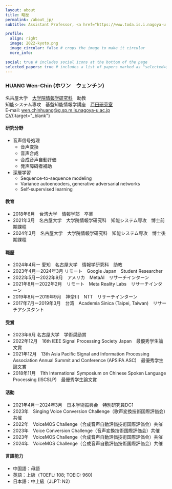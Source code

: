 ```yaml
---
layout: about
title: 略歴
permalink: /about_jp/
subtitle: Assistant Professor, <a href="https://www.toda.is.i.nagoya-u.ac.jp">Toda Laboratory</a>.<br>Graduate School of Informatics, Nagoya University.

profile:
  align: right
  image: 2022-kyoto.png
  image_circular: false # crops the image to make it circular
  more_info: 

social: true # includes social icons at the bottom of the page
selected_papers: true # includes a list of papers marked as "selected={true}"
---
```


### HUANG Wen-Chin (ホワン　ウェンチン)
名古屋大学　[大学院情報学研究科](https://www.i.nagoya-u.ac.jp/graduate-school-of-informatics/)　助教  <br>
知能システム専攻　基盤知能情報学講座　[戸田研究室](https://www.toda.is.i.nagoya-u.ac.jp/index.html) <br>
E-mail: wen.chinhuang@g.sp.m.is.nagoya-u.ac.jp <br>
[CV](../assets/pdf/CV-wchuang.pdf){:target="_blank"}

#### 研究分野
- 音声信号処理
  - 音声変換
  - 音声合成
  - 合成音声自動評価
  - 発声障碍者補助
- 深層学習
  - Sequence-to-sequence modeling
  - Variance autoencoders, generative adversarial networks
  - Self-supervised learning

#### 教育
- 2018年6月　台湾大学　情報学部　卒業
- 2021年3月　名古屋大学　大学院情報学研究科　知能システム専攻　博士前期課程
- 2024年3月　名古屋大学　大学院情報学研究科　知能システム専攻　博士後期課程

#### 職歴
- 2024年4月ー           愛知　名古屋大学　情報学研究科　助教  
- 2023年4月ー2024年3月  リモート　Google Japan　Student Researcher
- 2022年5月ー2022年9月　アメリカ　MetaAI　リサーチインターン
- 2021年8月ー2022年2月　リモート　Meta Reality Labs　リサーチインターン
- 2019年8月ー2019年9月　神奈川　NTT　リサーチインターン
- 2017年7月ー2019年3月　台湾　Academia Sinica (Taipei, Taiwan)　リサーチアシスタント

#### 受賞
- 2023年6月   名古屋大学　学術奨励賞
- 2022年12月　16th IEEE Signal Processing Society Japan　最優秀学生論文賞
- 2021年12月　13th Asia Pacific Signal and Information Processing Association Annual Summit and Conference (APSIPA ASC)　最優秀学生論文賞
- 2018年11月　11th International Symposium on Chinese Spoken Language Processing (ISCSLP)　最優秀学生論文賞

#### 活動
- 2021年4月ー2024年3月　日本学術振興会　特別研究員DC1
- 2023年　Singing Voice Conversion Challenge（歌声変換技術国際評価会）共催
- 2022年　VoiceMOS Challenge（合成音声自動評価技術国際評価会）共催
- 2023年　Voice Conversion Challenge（音声変換技術国際評価会）共催
- 2023年　VoiceMOS Challenge（合成音声自動評価技術国際評価会）共催
- 2024年　VoiceMOS Challenge（合成音声自動評価技術国際評価会）共催

#### 言語能力
- 中国語：母語
- 英語：上級（TOEFL: 108; TOEIC: 960)
- 日本語：中上級（JLPT: N2）